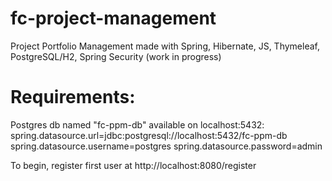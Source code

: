 # fc-project-management
Project Portfolio Management made with Spring, Hibernate, JS, Thymeleaf, PostgreSQL/H2, Spring Security (work in progress)

# Requirements:
Postgres db named "fc-ppm-db" available on localhost:5432:
spring.datasource.url=jdbc:postgresql://localhost:5432/fc-ppm-db
spring.datasource.username=postgres
spring.datasource.password=admin

To begin, register first user at http://localhost:8080/register